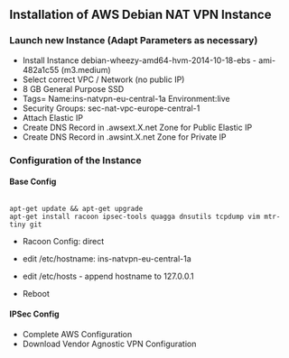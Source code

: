 ## Installation of AWS Debian NAT VPN Instance

### Launch new Instance (Adapt Parameters as necessary)
* Install Instance debian-wheezy-amd64-hvm-2014-10-18-ebs - ami-482a1c55 (m3.medium)
* Select correct VPC / Network (no public IP)
* 8 GB General Purpose SSD
* Tags= Name:ins-natvpn-eu-central-1a Environment:live
* Security Groups: sec-nat-vpc-europe-central-1
* Attach Elastic IP
* Create DNS Record in .awsext.X.net Zone for Public Elastic IP
* Create DNS Record in .awsint.X.net Zone for Private IP

### Configuration of the Instance

#### Base Config

```

apt-get update && apt-get upgrade
apt-get install racoon ipsec-tools quagga dnsutils tcpdump vim mtr-tiny git 

```
* Racoon Config: direct
* edit /etc/hostname: ins-natvpn-eu-central-1a
* edit /etc/hosts - append hostname to 127.0.0.1

* Reboot

#### IPSec Config

* Complete AWS Configuration
* Download Vendor Agnostic VPN Configuration


